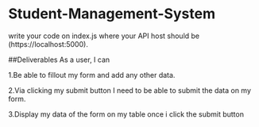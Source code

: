 # Student-Management-System

write your code on index.js where your API host should be
(https://localhost:5000).

##Deliverables
As a user, I can

1.Be able to fillout my form and add any other data.

2.Via clicking my submit button I need to be able to submit the data on my form.

3.Display my data of the form on my table once i click the submit button



